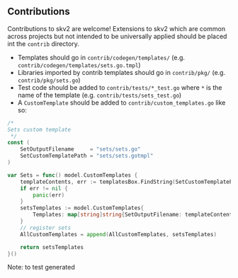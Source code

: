 ## Contributions

Contributions to skv2 are welcome! Extensions to skv2 which are common across projects but not intended to be universally applied should be placed int the `contrib` directory.

* Templates should go in `contrib/codegen/templates/` (e.g. `contrib/codegen/templates/sets.go.tmpl`) 
* Libraries imported by contrib templates should go in `contrib/pkg/` (e.g. `contrib/pkg/sets.go`)
* Test code should be added to `contrib/tests/*_test.go` where `*` is the name of the template (e.g. `contrib/tests/sets_test.go`)
* A `CustomTemplate` should be added to `contrib/custom_templates.go` like so:

```go
/*
Sets custom template
 */
const (
	SetOutputFilename     = "sets/sets.go"
	SetCustomTemplatePath = "sets/sets.gotmpl"
)

var Sets = func() model.CustomTemplates {
	templateContents, err := templatesBox.FindString(SetCustomTemplatePath)
	if err != nil {
		panic(err)
	}
	setsTemplates := model.CustomTemplates{
		Templates: map[string]string{SetOutputFilename: templateContents},
	}
	// register sets
	AllCustomTemplates = append(AllCustomTemplates, setsTemplates)

	return setsTemplates
}()
```

Note: to test generated 